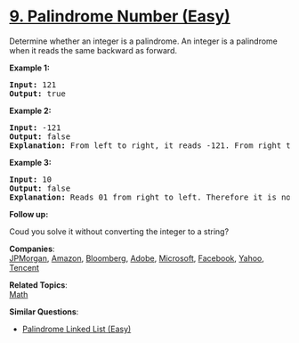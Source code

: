 # [9. Palindrome Number (Easy)](https://leetcode.com/problems/palindrome-number/)

<p>Determine whether an integer is a palindrome. An integer&nbsp;is&nbsp;a&nbsp;palindrome when it&nbsp;reads the same backward as forward.</p>

<p><strong>Example 1:</strong></p>

<pre><strong>Input:</strong> 121
<strong>Output:</strong> true
</pre>

<p><strong>Example 2:</strong></p>

<pre><strong>Input:</strong> -121
<strong>Output:</strong> false
<strong>Explanation:</strong> From left to right, it reads -121. From right to left, it becomes 121-. Therefore it is not a palindrome.
</pre>

<p><strong>Example 3:</strong></p>

<pre><strong>Input:</strong> 10
<strong>Output:</strong> false
<strong>Explanation:</strong> Reads 01 from right to left. Therefore it is not a palindrome.
</pre>

<p><strong>Follow up:</strong></p>

<p>Coud you solve&nbsp;it without converting the integer to a string?</p>

**Companies**:  
[JPMorgan](https://leetcode.com/company/jpmorgan), [Amazon](https://leetcode.com/company/amazon), [Bloomberg](https://leetcode.com/company/bloomberg), [Adobe](https://leetcode.com/company/adobe), [Microsoft](https://leetcode.com/company/microsoft), [Facebook](https://leetcode.com/company/facebook), [Yahoo](https://leetcode.com/company/yahoo), [Tencent](https://leetcode.com/company/tencent)

**Related Topics**:  
[Math](https://leetcode.com/tag/math/)

**Similar Questions**:

- [Palindrome Linked List (Easy)](https://leetcode.com/problems/palindrome-linked-list/)
